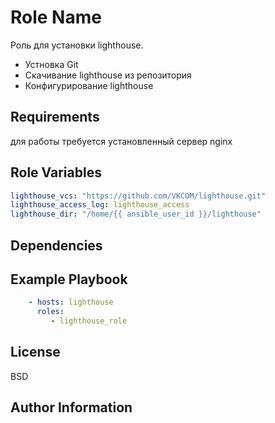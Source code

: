 Role Name
=========

Роль для установки lighthouse.

- Устновка Git
- Скачивание lighthouse из репозитория
- Конфигурирование lighthouse

Requirements
------------

для работы требуется установленный сервер nginx

Role Variables
--------------

```yaml
lighthouse_vcs: "https://github.com/VKCOM/lighthouse.git"
lighthouse_access_log: lighthouse_access
lighthouse_dir: "/home/{{ ansible_user_id }}/lighthouse"
```

Dependencies
------------

Example Playbook
----------------

```yaml
    - hosts: lighthouse
      roles:
         - lighthouse_role
```

License
-------

BSD

Author Information
------------------
